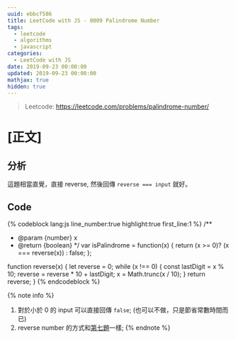 ```yaml
---
uuid: ebbcf586
title: LeetCode with JS - 0009 Palindrome Number
tags:
  - leetcode
  - algorithms
  - javascript
categories:
  - LeetCode with JS
date: 2019-09-23 00:00:00
updated: 2019-09-23 00:00:00
mathjax: true
hidden: true
---
```


> Leetcode: https://leetcode.com/problems/palindrome-number/

<!--more-->

# [正文]

## 分析

這題相當直覺，直接 reverse, 然後回傳 `reverse === input` 就好。

## Code

{% codeblock lang:js line_number:true highlight:true first_line:1 %}
/**
 * @param {number} x
 * @return {boolean}
 */
var isPalindrome = function(x) {
  return (x >= 0)? (x === reverse(x)) : false;
};

function reverse(x) {
  let reverse = 0;
  while (x !== 0) {
    const lastDigit = x % 10;
    reverse = reverse * 10 + lastDigit;
    x = Math.trunc(x / 10);
  }
  return reverse;
}
{% endcodeblock %}

{% note info %}
1. 對於小於 0 的 input 可以直接回傳 `false`; (也可以不做，只是節省常數時間而已)
2. reverse number 的方式和[第七題](/posts/fca5e203-2fe8-42d2-9e49-8baeb78e131c)一樣;
{% endnote %}
